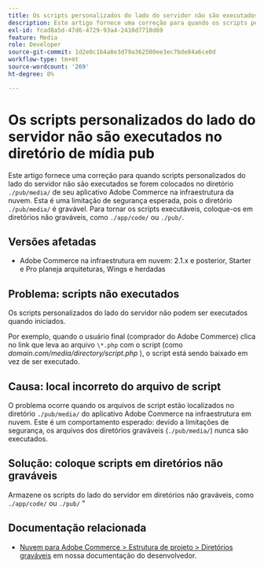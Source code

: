 ```yaml
---
title: Os scripts personalizados do lado do servidor não são executados no diretório de mídia pub
description: Este artigo fornece uma correção para quando os scripts personalizados do lado do servidor não são executados se colocados em `.diretório /pub/media/` do aplicativo do Adobe Commerce na infraestrutura em nuvem. Essa é uma limitação de segurança esperada, desde que o ".O diretório /pub/media/` é gravável. Para tornar os scripts executáveis, coloque-os em diretórios não graváveis, como `./app/code/` ou `./pub/`.
exl-id: fcad8a5d-47d6-4729-93a4-2410d7710d69
feature: Media
role: Developer
source-git-commit: 1d2e0c1b4a8e3d79a362500ee3ec7bde84a6ce0d
workflow-type: tm+mt
source-wordcount: '269'
ht-degree: 0%

---
```


# Os scripts personalizados do lado do servidor não são executados no diretório de mídia pub

Este artigo fornece uma correção para quando scripts personalizados do lado do servidor não são executados se forem colocados no diretório `./pub/media/` de seu aplicativo Adobe Commerce na infraestrutura da nuvem. Esta é uma limitação de segurança esperada, pois o diretório `./pub/media/` é gravável. Para tornar os scripts executáveis, coloque-os em diretórios não graváveis, como `./app/code/` ou `./pub/`.

## Versões afetadas

* Adobe Commerce na infraestrutura em nuvem: 2.1.x e posterior, Starter e Pro planeja arquiteturas, Wings e herdadas

## Problema: scripts não executados

Os scripts personalizados do lado do servidor não podem ser executados quando iniciados.

Por exemplo, quando o usuário final (comprador do Adobe Commerce) clica no link que leva ao arquivo `\*.php` com o script (como *domain.com/media/directory/script.php* ), o script está sendo baixado em vez de ser executado.

## Causa: local incorreto do arquivo de script

O problema ocorre quando os arquivos de script estão localizados no diretório `./pub/media/` do aplicativo Adobe Commerce na infraestrutura em nuvem. Este é um comportamento esperado: devido a limitações de segurança, os arquivos dos diretórios graváveis (`./pub/media/`) nunca são executados.

## Solução: coloque scripts em diretórios não graváveis

Armazene os scripts do lado do servidor em diretórios não graváveis, como `./app/code/` ou `./pub/` &quot;

## Documentação relacionada

* [Nuvem para Adobe Commerce > Estrutura de projeto > Diretórios graváveis](https://devdocs.magento.com/guides/v2.3/cloud/project/project-start.html#write-dir) em nossa documentação do desenvolvedor.
